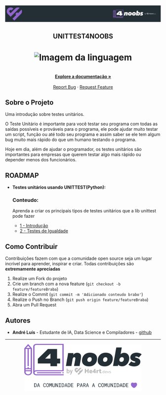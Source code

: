 <!-- Logo 4noobs -->

<p align="center">
  <a href="https://github.com/he4rt/4noobs" target="_blank">
    <img src="./header_4noobs.svg">
  </a>
</p>

<!-- Title -->

<p align="center">
  <h2 align="center">UNITTEST4NOOBS</h2>

  <h1 align="center"><img src="../.github/deno.svg" alt="Imagem da linguagem" width="120"></h1>
  
  <p align="center">
    <br />
    <a href="#ROADMAP"><strong>Explore a documentação »</strong></a>
    <br />
    <br />
    <a href="https://github.com/andreluispy/unittest4noobs/issues">Report Bug</a>
    ·
    <a href="https://github.com/andreluispy/unittest4noobs/issues">Request Feature</a>
  </p>
</p>
    
 <!-- ABOUT THE PROJECT -->

## Sobre o Projeto
 Uma introdução sobre testes unitários.
 
 O Teste Unitário é importante para você testar seu programa com todas as saídas possíveis e prováveis para o programa, ele pode ajudar muito testar um script, função ou até todo seu programa e assim saber se ele tem algum bug muito mais rápido do que um humano testando o programa.
 
 Hoje em dia, além de ajudar o programador, os testes unitários são importantes para empresas que querem testar algo mais rápido ou depender menos dos funcionários.

<!-- ROADMAP OF PROJECT -->

## ROADMAP

- **Testes unitários usando UNITTEST(Python):**

  ### Conteudo:

  Aprenda a criar os principais tipos de testes unitários que a lib unittest pode fazer

  - [1 - Introdução](conteudo/unittest/1%20-%20Introdução.md)
  - [2 - Testes de Igualdade](conteudo/unittest/2%20-%20exemplos.md)
  
  
<!-- CONTRIBUTING -->

## Como Contribuir

Contribuições fazem com que a comunidade open source seja um lugar incrível para aprender, inspirar e criar. Todas contribuições
são **extremamente apreciadas**

1. Realize um Fork do projeto
2. Crie um branch com a nova feature (`git checkout -b feature/featureBraba`)
3. Realize o Commit (`git commit -m 'Adicionado conteudo brabo'`)
4. Realize o Push no Branch (`git push origin feature/featureBraba`)
5. Abra um Pull Request

## Autores

- **André Luís** - Estudante de IA, Data Science e Compiladores - [github](https://github.com/andreluispy)

---

<p align="center">
  <a href="https://github.com/he4rt/4noobs" target="_blank">
    <img src="./footer_4noobs.svg" width="380">
  </a>
</p>

